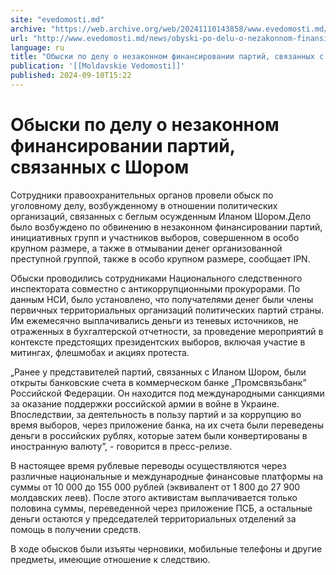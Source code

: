 ```yaml
---
site: "evedomosti.md"
archive: "https://web.archive.org/web/20241110143858/www.evedomosti.md/news/obyski-po-delu-o-nezakonnom-finansirovanii-partij-svyazannyh"
url: "http://www.evedomosti.md/news/obyski-po-delu-o-nezakonnom-finansirovanii-partij-svyazannyh"
language: ru
title: "Обыски по делу о незаконном финансировании партий, связанных с Шором"
publication: '[[Moldavskie Vedomosti]]'
published: 2024-09-10T15:22
---
```


# Обыски по делу о незаконном финансировании партий, связанных с Шором

Сотрудники правоохранительных органов провели обыск по уголовному делу, возбужденному в отношении политических организаций, связанных с беглым осужденным Иланом Шором.Дело было возбуждено по обвинению в незаконном финансировании партий, инициативных групп и участников выборов, совершенном в особо крупном размере, а также в отмывании денег организованной преступной группой, также в особо крупном размере, сообщает IPN.

Обыски проводились сотрудниками Национального следственного инспектората совместно с антикоррупционными прокурорами. По данным НСИ, было установлено, что получателями денег были члены первичных территориальных организаций политических партий страны. Им ежемесячно выплачивались деньги из теневых источников, не отраженных в бухгалтерской отчетности, за проведение мероприятий в контексте предстоящих президентских выборов, включая участие в митингах, флешмобах и акциях протеста.

„Ранее у представителей партий, связанных с Иланом Шором, были открыты банковские счета в коммерческом банке „Промсвязьбанк” Российской Федерации. Он находится под международными санкциями за оказание поддержки российской армии в войне в Украине. Впоследствии, за деятельность в пользу партий и за коррупцию во время выборов, через приложение банка, на их счета были переведены деньги в российских рублях, которые затем были конвертированы в иностранную валюту”, - говорится в пресс-релизе.

В настоящее время рублевые переводы осуществляются через различные национальные и международные финансовые платформы на суммы от 10 000 до 155 000 рублей (эквивалент от 1 800 до 27 900 молдавских леев). После этого активистам выплачивается только половина суммы, переведенной через приложение ПСБ, а остальные деньги остаются у председателей территориальных отделений за помощь в получении средств.

В ходе обысков были изъяты черновики, мобильные телефоны и другие предметы, имеющие отношение к следствию.